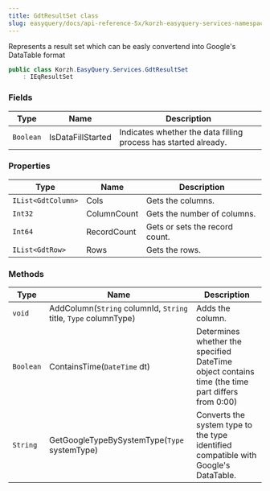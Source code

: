 ```yaml
---
title: GdtResultSet class
slug: easyquery/docs/api-reference-5x/korzh-easyquery-services-namespace/gdtresultset-class
---
```



Represents a result set which can be easly convertend into Google's DataTable format
```csharp
public class Korzh.EasyQuery.Services.GdtResultSet
    : IEqResultSet

```

### Fields

| Type | Name | Description | 
| --- | --- | --- | 
| `Boolean` | IsDataFillStarted | Indicates whether the data filling process has started already. | 


### Properties

| Type | Name | Description | 
| --- | --- | --- | 
| `IList<GdtColumn>` | Cols | Gets the columns. | 
| `Int32` | ColumnCount | Gets the number of columns. | 
| `Int64` | RecordCount | Gets or sets the record count. | 
| `IList<GdtRow>` | Rows | Gets the rows. | 


### Methods

| Type | Name | Description | 
| --- | --- | --- | 
| `void` | AddColumn(`String` columnId, `String` title, `Type` columnType) | Adds the column. | 
| `Boolean` | ContainsTime(`DateTime` dt) | Determines whether the specified DateTime object contains time (the time part differs from 0:00) | 
| `String` | GetGoogleTypeBySystemType(`Type` systemType) | Converts the system type to the type identified compatible with Google's DataTable. |